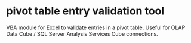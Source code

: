 pivot table entry validation tool
=================================

VBA module for Excel to validate entries in a pivot table. Useful for OLAP Data Cube / SQL Server Analysis Services Cube connections.
